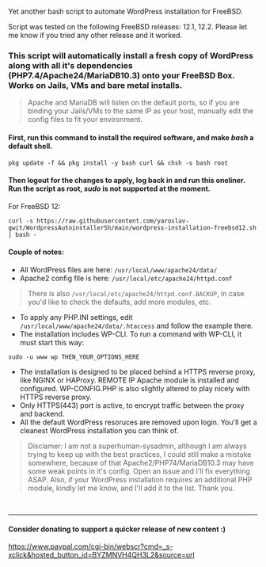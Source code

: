 Yet another bash script to automate WordPress installation for FreeBSD.

Script was tested on the following FreeBSD releases: 12.1, 12.2. Please let me know if you tried any other release and it worked.

### This script will automatically install a fresh copy of WordPress along with all it's dependencies (PHP7.4/Apache24/MariaDB10.3) onto your FreeBSD Box. Works on Jails, VMs and bare metal installs.
> Apache and MariaDB will listen on the default ports, so if you are binding your Jails/VMs to the same IP as your host, manually edit the config files to fit your environment.

#### First, run this command to install the required software, and make *bash* a default shell.
```
pkg update -f && pkg install -y bash curl && chsh -s bash root
```

#### Then logout for the changes to apply, log back in and run this oneliner. Run the script as root, *sudo* is not supported at the moment.
For FreeBSD 12:<br>
```
curl -s https://raw.githubusercontent.com/yaroslav-gwit/WordpressAutoinstallerSh/main/wordpress-installation-freebsd12.sh | bash -
```

#### Couple of notes:
- All WordPress files are here: <code>/usr/local/www/apache24/data/</code>
- Apache2 config file is here: <code>/usr/local/etc/apache24/httpd.conf</code>
> There is also <code>/usr/local/etc/apache24/httpd.conf.BACKUP</code>, in case you'd like to check the defaults, add more modules, etc.
- To apply any PHP.INI settings, edit <code>/usr/local/www/apache24/data/.htaccess</code> and follow the example there.
- The installation includes WP-CLI. To run a command with WP-CLI, it must start this way:<br>
```
sudo -u www wp THEN_YOUR_OPTIONS_HERE
```
- The installation is designed to be placed behind a HTTPS reverse proxy, like NGINX or HAProxy. REMOTE IP Apache module is installed and configured. WP-CONFIG.PHP is also slightly altered to play nicely with HTTPS reverse proxy.
- Only HTTPS(443) port is active, to encrypt traffic between the proxy and backend.
- All the default WordPress resoruces are removed upon login. You'll get a cleanest WordPress installation you can think of.

> Disclamer: I am not a superhuman-sysadmin, although I am always trying to keep up with the best practices, I could still make a mistake somewhere, because of that Apache2/PHP74/MariaDB10.3 may have some weak points in it's config. Open an issue and I'll fix everything ASAP. Also, if your WordPress installation requires an additional PHP module, kindly let me know, and I'll add it to the list. Thank you.

<br>
<hr>

#### Consider donating to support a quicker release of new content :)
https://www.paypal.com/cgi-bin/webscr?cmd=_s-xclick&hosted_button_id=BYZMNVH4QH3L2&source=url
